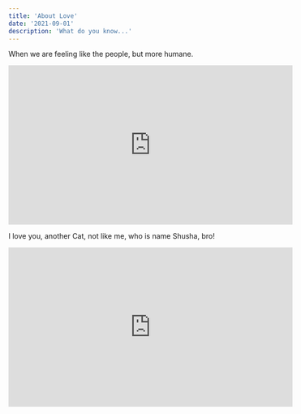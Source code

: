 ```yaml
---
title: 'About Love'
date: '2021-09-01'
description: 'What do you know...'
---
```


When we are feeling like the people, but more humane.

<iframe src="https://www.facebook.com/plugins/video.php?height=314&href=https%3A%2F%2Fwww.facebook.com%2F2furrybandits%2Fvideos%2F2623730904323825%2F&show_text=false&width=560&t=0" width="560" height="314" style="border:none;overflow:hidden" scrolling="no" frameborder="0" allowfullscreen="true" allow="autoplay; clipboard-write; encrypted-media; picture-in-picture; web-share" allowFullScreen="true"></iframe>

I love you, another Cat, not like me, who is name Shusha, bro!

<iframe src="https://www.facebook.com/plugins/video.php?height=314&href=https%3A%2F%2Fwww.facebook.com%2F2furrybandits%2Fvideos%2F2194225400683432%2F&show_text=false&width=560&t=0" width="560" height="314" style="border:none;overflow:hidden" scrolling="no" frameborder="0" allowfullscreen="true" allow="autoplay; clipboard-write; encrypted-media; picture-in-picture; web-share" allowFullScreen="true"></iframe>
